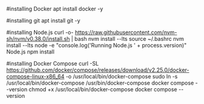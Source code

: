 #installing Docker
apt install docker -y

#installing git
apt install git -y

#installing Node.js
curl -o- https://raw.githubusercontent.com/nvm-sh/nvm/v0.38.0/install.sh | bash
nvm install --lts
source ~/.bashrc
nvm install --lts
node -e "console.log('Running Node.js ' + process.version)"
Node.js
npm install

#installing Docker Compose
curl -SL https://github.com/docker/compose/releases/download/v2.25.0/docker-compose-linux-x86_64 -o /usr/local/bin/docker-compose
sudo ln -s /usr/local/bin/docker-compose /usr/bin/docker-compose
docker compose --version
chmod +x /usr/local/bin/docker-compose
docker compose --version

